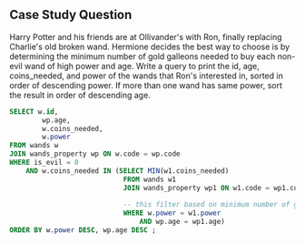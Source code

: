 ## Case Study Question

Harry Potter and his friends are at Ollivander's with Ron, finally replacing Charlie's old broken wand.
Hermione decides the best way to choose is by determining the minimum number of gold galleons needed to buy each non-evil wand of high power and age.
Write a query to print the id, age, coins_needed, and power of the wands that Ron's interested in, sorted in order of descending power.
If more than one wand has same power, sort the result in order of descending age.

```sql
SELECT w.id,
        wp.age,
        w.coins_needed,
        w.power
FROM wands w
JOIN wands_property wp ON w.code = wp.code
WHERE is_evil = 0
    AND w.coins_needed IN (SELECT MIN(w1.coins_needed)
                            FROM wands w1
                            JOIN wands_property wp1 ON w1.code = wp1.code
                            
                            -- this filter based on minimum number of gold galleons needed to buy each non-evil wand of high power and age --
                            WHERE w.power = w1.power
                                AND wp.age = wp1.age)
ORDER BY w.power DESC, wp.age DESC ;   
```
